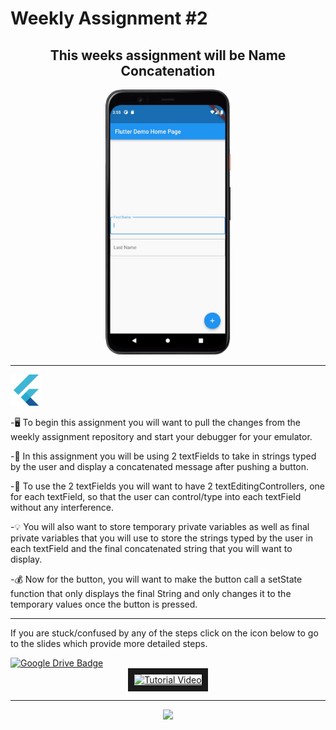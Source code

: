 # Weekly Assignment #2

<div id="header" align="center">
<h2>
  This weeks assignment will be Name Concatenation
</h2>
</div>

  
 <div align="center">
<img src = "https://github.com/SiGMobileUIUC/WeeklyAssignments/blob/main/pictures/weekly_assignment_2.gif?raw=true" width= "200"/>
</div>

<div align="left">

---

<div>
<img src = "https://raw.githubusercontent.com/devicons/devicon/master/icons/flutter/flutter-original.svg" width = "50px">
</div>

-:desktop_computer: To begin this assignment you will want to pull the changes from the weekly assignment repository and start your debugger for your emulator.

-:floppy_disk: In this assignment you will be using 2 textFields to take in strings typed by the user and display a concatenated message after pushing a button.

-:vhs: To use the 2 textFields you will want to have 2 textEditingControllers, one for each textField, so that the user can control/type into each textField without any interference. 

-:bulb: You will also want to store temporary private variables as well as final private variables that you will use to store the strings typed by the user in each textField and the final concatenated string that you will want to display.

-:moneybag: Now for the button, you will want to make the button call a setState function that only displays the final String and only changes it to the temporary values once the button is pressed. 


---


If you are stuck/confused by any of the steps click on the icon below to go to the slides which provide more detailed steps.

<a href="https://docs.google.com/presentation/d/1IHM83iHkSUcHfKUi7qxKUPJAQy8jlp07rkNyiG3VQ9E/edit?usp=sharing">
    <img src="https://img.shields.io/badge/Slides-yellow?style=for-the-badge&logo=google drive&logoColor=white" alt="Google Drive Badge"/>
    
</div>

<div align="center">

<a href="https://www.youtube.com/watch?v=b_sQ9bMltGU">
  <img src="https://img.youtube.com/vi/b_sQ9bMltGU/0.jpg" 
       alt="Tutorial Video" 
       width="240" 
       height="180" 
       border="10" />
</a>
</div>

---

<div align="center">
 <img src="https://media.giphy.com/media/26tn33aiTi1jkl6H6/giphy.gif" width="200"/>
</div>


